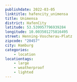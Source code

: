 ```yaml
---
publishdate: 2022-03-05
linktitle: hafencity_unimensa
title: Unimensa
district: HafenCity
latitude: 53.539957796939284
longitude: 10.003501275816495
street: Henning-Voscherau-Platz
zipcode: "20457"
city: Hamburg
categories:
    - location
locationtags:
    - large
    - weatherproof
    - lighted
---
```

